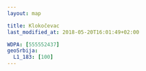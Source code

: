 ```yaml
---
layout: map

title: Klokočevac
last_modified_at: 2018-05-20T16:01:49+02:00

WDPA: [555552437]
geoSrbija:
  L1_183: [100]
---
```


